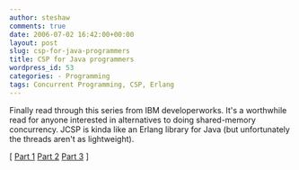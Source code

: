 ```yaml
---
author: steshaw
comments: true
date: 2006-07-02 16:42:00+00:00
layout: post
slug: csp-for-java-programmers
title: CSP for Java programmers
wordpress_id: 53
categories: - Programming
tags: Concurrent Programming, CSP, Erlang
---
```


Finally read through this series from IBM developerworks. It's a worthwhile read for anyone interested in alternatives to doing shared-memory concurrency. JCSP is kinda like an Erlang library for Java (but unfortunately the threads aren't as lightweight).

[ [Part 1](http://www-128.ibm.com/developerworks/java/library/j-csp1.html) [Part 2](http://www-128.ibm.com/developerworks/java/library/j-csp2/) [Part 3](http://www-128.ibm.com/developerworks/java/library/j-csp3.html) ]
